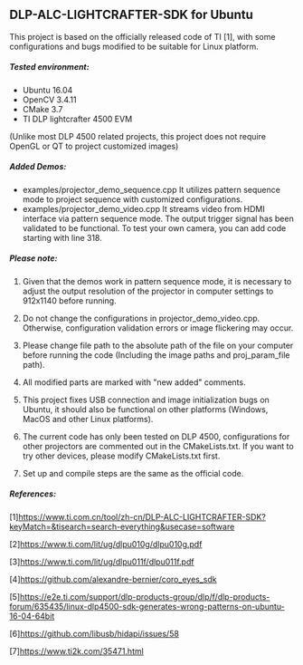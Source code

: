 ## DLP-ALC-LIGHTCRAFTER-SDK for Ubuntu

This project is based on the officially released code of TI [1], with some configurations and bugs modified to be suitable for Linux platform.

##### Tested environment:

- Ubuntu 16.04
- OpenCV 3.4.11
- CMake 3.7
- TI DLP lightcrafter 4500 EVM

(Unlike most DLP 4500 related projects, this project does not require OpenGL or QT to project customized images)

##### Added Demos:

- examples/projector_demo_sequence.cpp
  It utilizes pattern sequence mode to project sequence with customized configurations.
- examples/projector_demo_video.cpp
  It streams video from HDMI interface via pattern sequence mode. The output trigger signal has been validated to be functional. To test your own camera, you can add code starting with line 318.

##### Please note:

1. Given that the demos work in pattern sequence mode, it is necessary to adjust the output resolution of the projector in computer settings to 912x1140 before running.

2. Do not change the configurations in projector_demo_video.cpp. Otherwise, configuration validation errors or image flickering may occur.

3. Please change file path to the absolute path of the file on your computer before running the code (Including the image paths and proj_param_file path).

4. All modified parts are marked with "new added" comments.

5. This project fixes USB connection and image initialization bugs on Ubuntu, it should also be functional on other platforms (Windows, MacOS and other Linux platforms).

6. The current code has only been tested on DLP 4500, configurations for other projectors are commented out in the CMakeLists.txt. If you want to try other devices, please modify CMakeLists.txt first.

7. Set up and compile steps are the same as the official code.

##### References:

[1]https://www.ti.com.cn/tool/zh-cn/DLP-ALC-LIGHTCRAFTER-SDK?keyMatch=&tisearch=search-everything&usecase=software

[2]https://www.ti.com/lit/ug/dlpu010g/dlpu010g.pdf

[3]https://www.ti.com/lit/ug/dlpu011f/dlpu011f.pdf

[4]https://github.com/alexandre-bernier/coro_eyes_sdk

[5]https://e2e.ti.com/support/dlp-products-group/dlp/f/dlp-products-forum/635435/linux-dlp4500-sdk-generates-wrong-patterns-on-ubuntu-16-04-64bit

[6]https://github.com/libusb/hidapi/issues/58

[7]https://www.ti2k.com/35471.html



